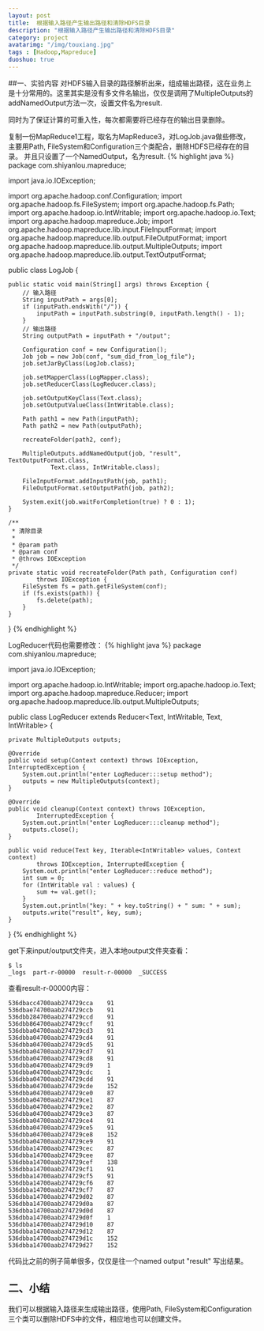 ```yaml
---
layout: post
title:  根据输入路径产生输出路径和清除HDFS目录
description: "根据输入路径产生输出路径和清除HDFS目录"
category: project
avatarimg: "/img/touxiang.jpg"
tags : [Hadoop,Mapreduce]
duoshuo: true
---
```


##一、实验内容
对HDFS输入目录的路径解析出来，组成输出路径，这在业务上是十分常用的。这里其实是没有多文件名输出，仅仅是调用了MultipleOutputs的addNamedOutput方法一次，设置文件名为result.

同时为了保证计算的可重入性，每次都需要将已经存在的输出目录删除。

<!-- more -->

复制一份MapReduce1工程，取名为MapReduce3，对LogJob.java做些修改，主要用Path, FileSystem和Configuration三个类配合，删除HDFS已经存在的目录。
并且只设置了一个NamedOutput，名为result.
{% highlight java %}
package com.shiyanlou.mapreduce;

import java.io.IOException;

import org.apache.hadoop.conf.Configuration;
import org.apache.hadoop.fs.FileSystem;
import org.apache.hadoop.fs.Path;
import org.apache.hadoop.io.IntWritable;
import org.apache.hadoop.io.Text;
import org.apache.hadoop.mapreduce.Job;
import org.apache.hadoop.mapreduce.lib.input.FileInputFormat;
import org.apache.hadoop.mapreduce.lib.output.FileOutputFormat;
import org.apache.hadoop.mapreduce.lib.output.MultipleOutputs;
import org.apache.hadoop.mapreduce.lib.output.TextOutputFormat;

public class LogJob {

	public static void main(String[] args) throws Exception {
		// 输入路径
		String inputPath = args[0];
		if (inputPath.endsWith("/")) {
			inputPath = inputPath.substring(0, inputPath.length() - 1);
		}
		// 输出路径
		String outputPath = inputPath + "/output";

		Configuration conf = new Configuration();
		Job job = new Job(conf, "sum_did_from_log_file");
		job.setJarByClass(LogJob.class);

		job.setMapperClass(LogMapper.class);
		job.setReducerClass(LogReducer.class);

		job.setOutputKeyClass(Text.class);
		job.setOutputValueClass(IntWritable.class);

		Path path1 = new Path(inputPath);
		Path path2 = new Path(outputPath);

		recreateFolder(path2, conf);

		MultipleOutputs.addNamedOutput(job, "result", TextOutputFormat.class,
				Text.class, IntWritable.class);

		FileInputFormat.addInputPath(job, path1);
		FileOutputFormat.setOutputPath(job, path2);

		System.exit(job.waitForCompletion(true) ? 0 : 1);
	}

	/**
	 * 清除目录
	 * 
	 * @param path
	 * @param conf
	 * @throws IOException
	 */
	private static void recreateFolder(Path path, Configuration conf)
			throws IOException {
		FileSystem fs = path.getFileSystem(conf);
		if (fs.exists(path)) {
			fs.delete(path);
		}
	}
}
{% endhighlight %}

LogReducer代码也需要修改：
{% highlight java %}
package com.shiyanlou.mapreduce;

import java.io.IOException;

import org.apache.hadoop.io.IntWritable;
import org.apache.hadoop.io.Text;
import org.apache.hadoop.mapreduce.Reducer;
import org.apache.hadoop.mapreduce.lib.output.MultipleOutputs;

public class LogReducer extends Reducer<Text, IntWritable, Text, IntWritable> {

	private MultipleOutputs outputs;

	@Override
	public void setup(Context context) throws IOException, InterruptedException {
		System.out.println("enter LogReducer:::setup method");
		outputs = new MultipleOutputs(context);
	}

	@Override
	public void cleanup(Context context) throws IOException,
			InterruptedException {
		System.out.println("enter LogReducer:::cleanup method");
		outputs.close();
	}

	public void reduce(Text key, Iterable<IntWritable> values, Context context)
			throws IOException, InterruptedException {
		System.out.println("enter LogReducer::reduce method");
		int sum = 0;
		for (IntWritable val : values) {
			sum += val.get();
		}
		System.out.println("key: " + key.toString() + " sum: " + sum);
		outputs.write("result", key, sum);
	}
}
{% endhighlight %}

get下来input/output文件夹，进入本地output文件夹查看：

	$ ls
	_logs  part-r-00000  result-r-00000  _SUCCESS


查看result-r-00000内容：
	
	536dbacc4700aab274729cca	91
	536dbae74700aab274729ccb	91
	536dbb284700aab274729ccd	91
	536dbb864700aab274729ccf	91
	536dbba04700aab274729cd3	91
	536dbba04700aab274729cd4	91
	536dbba04700aab274729cd5	91
	536dbba04700aab274729cd7	91
	536dbba04700aab274729cd8	91
	536dbba04700aab274729cd9	1
	536dbba04700aab274729cdc	1
	536dbba04700aab274729cdd	91
	536dbba04700aab274729cde	152
	536dbba04700aab274729ce0	87
	536dbba04700aab274729ce1	87
	536dbba04700aab274729ce2	87
	536dbba04700aab274729ce3	87
	536dbba04700aab274729ce4	91
	536dbba04700aab274729ce5	91
	536dbba04700aab274729ce8	152
	536dbba04700aab274729ce9	91
	536dbba14700aab274729cec	87
	536dbba14700aab274729cee	87
	536dbba14700aab274729cef	138
	536dbba14700aab274729cf1	91
	536dbba14700aab274729cf5	91
	536dbba14700aab274729cf6	87
	536dbba14700aab274729cf7	87
	536dbba14700aab274729d02	87
	536dbba14700aab274729d0a	87
	536dbba14700aab274729d0d	87
	536dbba14700aab274729d0f	1
	536dbba14700aab274729d10	87
	536dbba14700aab274729d12	87
	536dbba14700aab274729d1c	152
	536dbba14700aab274729d27	152


代码比之前的例子简单很多，仅仅是往一个named output "result" 写出结果。

## 二、小结

我们可以根据输入路径来生成输出路径，使用Path, FileSystem和Configuration三个类可以删除HDFS中的文件，相应地也可以创建文件。